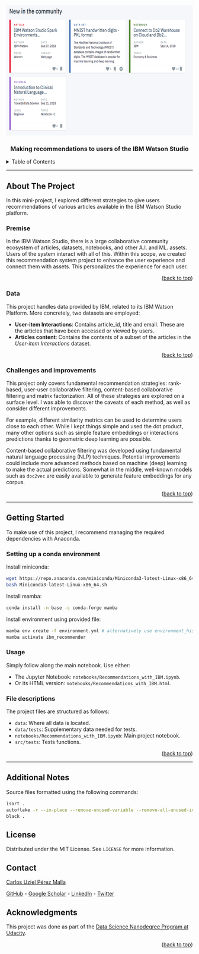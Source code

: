 <div id="top"></div>

<!-- PROJECT LOGO -->
<br />
<div align="center">
  <img src="images/dashboard.png" alt="Web App" width="700" height="350">

  <h3 align="center">Making recommendations to users of the IBM Watson Studio</h3>

</div>

<!-- TABLE OF CONTENTS -->
<details>
  <summary>Table of Contents</summary>
  <ol>
    <li>
      <a href="#about-the-project">About The Project</a>
      <ul>
        <li><a href="#premise">Premise</a></li>
        <li><a href="#data">Data</a></li>
        <li><a href="#challenges-and-improvements">Challenges and improvements</a></li>
      </ul>
    </li>
    <li>
      <a href="#getting-started">Getting Started</a>
      <ul>
        <li><a href="#setting-up-a-conda-environment">Setting up a conda environment</a></li>
        <li><a href="#file-descriptions">File descriptions</a></li>
        <li><a href="#usage">Usage</a></li>
      </ul>
    </li>
    <li><a href="#additional-notes">Additional Notes</a></li>
    <li><a href="#license">License</a></li>
    <li><a href="#contact">Contact</a></li>
    <li><a href="#acknowledgments">Acknowledgments</a></li>
  </ol>
</details>

---
## About The Project

In this mini-project, I explored different strategies to give users recommendations of various articles available in the IBM Watson Studio platform.

### Premise

In the IBM Watson Studio, there is a large collaborative community ecosystem of articles, datasets, notebooks, and other A.I. and ML. assets. Users of the system interact with all of this. Within this scope, we created this recommendation system project to enhance the user experience and connect them with assets. This personalizes the experience for each user.

<p align="right">(<a href="#top">back to top</a>)</p>

### Data

This project handles data provided by IBM, related to its IBM Watson Platform. More concretely, two datasets are employed:

- **User-item Interactions**: Contains article_id, title and email. These are the articles that have been accessed or viewed by users.
- **Articles content**: Contains the contents of a subset of the articles in the _User-item Interactions_ dataset.

<p align="right">(<a href="#top">back to top</a>)</p>

### Challenges and improvements

This project only covers fundamental recommendation strategies: rank-based, user-user collaborative filtering, content-based collaborative filtering and matrix factorization. All of these strategies are explored on a surface level. I was able to discover the caveats of each method, as well as consider different improvements.

For example, different similarity metrics can be used to determine users close to each other. While I kept things simple and used the dot product, many other options such as simple feature embeddings or interactions predictions thanks to geometric deep learning are possible.

Content-based collaborative filtering was developed using fundamental natural language processing (NLP) techniques. Potential improvements could include more advanced methods based on machine (deep) learning to make the actual predictions. Somewhat in the middle, well-known models such as `doc2vec` are easily available to generate feature embeddings for any corpus.

<p align="right">(<a href="#top">back to top</a>)</p>

---

## Getting Started

To make use of this project, I recommend managing the required dependencies with Anaconda.

### Setting up a conda environment

Install miniconda:

```bash
wget https://repo.anaconda.com/miniconda/Miniconda3-latest-Linux-x86_64.sh
bash Miniconda3-latest-Linux-x86_64.sh
```

Install mamba:

```bash
conda install -n base -c conda-forge mamba
```

Install environment using provided file:

```bash
mamba env create -f environment.yml # alternatively use environment_hist.yml if base system is not debian
mamba activate ibm_recommender
```

### Usage

Simply follow along the main notebook. Use either:

- The Jupyter Notebook: `notebooks/Recommendations_with_IBM.ipynb`.
- Or its HTML version: `notebooks/Recommendations_with_IBM.html`.

### File descriptions

The project files are structured as follows:

- `data`: Where all data is located.
- `data/tests`: Supplementary data needed for tests.
- `notebooks/Recommendations_with_IBM.ipynb`: Main project notebook.
- `src/tests`: Tests functions.

<p align="right">(<a href="#top">back to top</a>)</p>

---

## Additional Notes

Source files formatted using the following commands:

```bash
isort .
autoflake -r --in-place --remove-unused-variable --remove-all-unused-imports --ignore-init-module-imports .
black .
```

## License

Distributed under the MIT License. See `LICENSE` for more information.

## Contact

[Carlos Uziel Pérez Malla](https://www.carlosuziel-pm.dev/)

[GitHub](https://github.com/CarlosUziel) - [Google Scholar](https://scholar.google.es/citations?user=tEz_OeIAAAAJ&hl=es&oi=ao) - [LinkedIn](https://at.linkedin.com/in/carlos-uziel-p%C3%A9rez-malla-323aa5124) - [Twitter](https://twitter.com/perez_malla)

## Acknowledgments

This project was done as part of the [Data Science Nanodegree Program at Udacity](https://www.udacity.com/course/data-scientist-nanodegree--nd025).

<p align="right">(<a href="#top">back to top</a>)</p>
